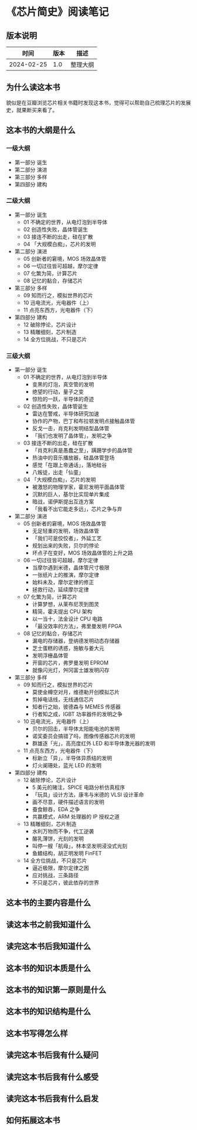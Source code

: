 # 《芯片简史》阅读笔记

## 版本说明

| 时间 | 版本 | 描述 |
| --- | ---- | ---- |
| 2024-02-25 | 1.0 | 整理大纲 |

## 为什么读这本书

貌似是在豆瓣浏览芯片相关书籍时发现这本书，觉得可以帮助自己梳理芯片的发展史，就果断买来看了。

## 这本书的大纲是什么

### 一级大纲

- 第一部分 诞生
- 第二部分 演进
- 第三部分 多样
- 第四部分 建构

### 二级大纲

- 第一部分 诞生
  - 01 不确定的世界，从电灯泡到半导体
  - 02 创造性失败，晶体管诞生
  - 03 接连不断的出走，硅在扩散
  - 04 「大规模白痴」，芯片的发明
- 第二部分 演进
  - 05 创新者的窘境，MOS 场效晶体管
  - 06 一切过往皆可超越，摩尔定律
  - 07 化繁为简，计算芯片
  - 08 记忆的黏合，存储芯片
- 第三部分 多样
  - 09 知而行之，模拟世界的芯片
  - 10 迅电流光，光电器件（上）
  - 11 点亮东西方，光电器件（下）
- 第四部分 建构
  - 12 破除悖论，芯片设计
  - 13 精雕细刻，芯片制造
  - 14 全方位挑战，不只是芯片

### 三级大纲

- 第一部分 诞生
  - 01 不确定的世界，从电灯泡到半导体
    - 变黑的灯泡，真空管的发明
    - 绝望的行动，量子之变
    - 惊险的一跃，半导体的奇迹
  - 02 创造性失败，晶体管诞生
    - 雷达在警戒，半导体研究加速
    - 协作的产物，巴丁和布拉顿发明点接触晶体管
    - 反戈一击，肖克利发明结型晶体管
    - 「我们也发明了晶体管」，发明之争
  - 03 接连不断的出走，硅在扩散
    - 「肖克利真是愚蠢之至」，蹒跚学步的晶体管
    - 热油中的音乐播放器，硅晶体管登场
    - 感觉「在跟上帝通话」，落地硅谷
    - 八叛徒，出走「仙童」
  - 04 「大规模白痴」，芯片的发明
    - 被激怒的物理学家，霍尼发明平面晶体管
    - 沉默的巨人，基尔比实现单片集成
    - 暗战，诺伊斯提出互连方案
    - 「我看不出它能走多远」，芯片之争与弃
- 第二部分 演进
  - 05 创新者的窘境，MOS 场效晶体管
    - 无足轻重的发明，场效晶体管
    - 「我们可是佼佼者」，外延工艺
    - 规划出来的失败，贝尔的悖论
    - 坏点子在变好，MOS 场效晶体管的上升之路
  - 06 一切过往皆可超越，摩尔定律
    - 当摩尔遇到米德，晶体管尺寸极限
    - 一张纸片上的推演，摩尔定律
    - 始料未及，摩尔定律的修正
    - 拯救行动，延续摩尔定律
  - 07 化繁为简，计算芯片
    - 计算梦想，从莱布尼茨到图灵
    - 精简，霍夫提出 CPU 架构
    - 以一当十，法金设计 CPU 电路
    - 「最没效率的方法」，弗里曼发明 FPGA
  - 08 记忆的黏合，存储芯片
    - 漏电的存储器，登纳德发明动态存储器
    - 芝士蛋糕的诱惑，施敏与姜大元
    - 发明浮栅晶体管
    - 开窗的芯片，弗罗曼发明 EPROM
    - 就像闪光灯，舛冈富士雄发明闪存
- 第三部分 多样
  - 09 知而行之，模拟世界的芯片
    - 莫使金樽空对月，维德勒开创模拟芯片
    - 剪掉电话线，无线通信芯片
    - 知者行之始，彼德森与 MEMES 传感器
    - 行者知之成，IGBT 功率器件的发明之争
  - 10 迅电流光，光电器件（上）
    - 贝尔的回击，半导体太阳能电池的发明
    - 诺奖委员会搞错了吗，图像传感器芯片的发明
    - 群雄逐「光」，高亮度红外 LED 和半导体激光器的发明
  - 11 点亮东西方，光电器件（下）
    - 标新立「异」，半导体异质结的发明
    - 灯火阑珊处，蓝光 LED 的发明
- 第四部分 建构
  - 12 破除悖论，芯片设计
    - 5 美元的赌注，SPICE 电路分析仿真程序
    - 「玩具」设计方法，康韦与米德的 VLSI 设计革命
    - 画不尽意，硬件描述语言的发明
    - 蚕食鲸吞，EDA 之争
    - 共赢模式，ARM 处理器的 IP 授权之道
  - 13 精雕细刻，芯片制造
    - 水利万物而不争，代工逆袭
    - 酪乳薄饼，光刻的发明
    - 叫停一艘「航母」，林本坚发明浸没式光刻
    - 鱼鳍结构，胡正明发明 FinFET
  - 14 全方位挑战，不只是芯片
    - 逼近极限，摩尔定律之困
    - 应对挑战，三条路径
    - 不只是芯片，彼此依存的世界

## 这本书的主要内容是什么

## 读这本书之前我知道什么

## 读完这本书后我知道什么

## 这本书的知识本质是什么

## 这本书的知识第一原则是什么

## 这本书的知识结构是什么

## 这本书写得怎么样

## 读完这本书后我有什么疑问

## 读完这本书后我有什么感受

## 读完这本书后我有什么启发

## 如何拓展这本书
